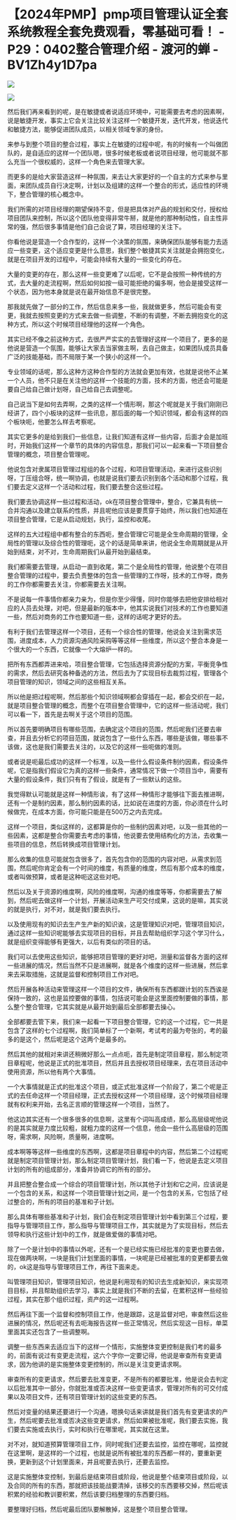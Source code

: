 # 【2024年PMP】pmp项目管理认证全套系统教程全套免费观看，零基础可看！ - P29：0402整合管理介绍 - 渡河的蝉 - BV1Zh4y1D7pa

![](img/dfa17ddca814622633eb20d962560ec5_0.png)

![](img/dfa17ddca814622633eb20d962560ec5_1.png)

然后我们再来看到的呢，是在敏捷或者说适应环境中，可能需要去考虑的因素啊，说是敏捷开发，事实上它会关注比较关注这样一个敏捷开发，迭代开发，他说迭代和敏捷方法，能够促进团队成员，以相关领域专家的身份。

来参与到整个项目的整合过程，事实上在敏捷的过程中呢，有的时候有一个叫做团队的，是自适应的这样一个团队嗯，很多时候老板或者说项目经理，他可能就不那么充当一个很权威的，这样一个角色来去管理大家。

而更多的是给大家营造这样一种氛围，来去让大家更好的一个自主的方式来参与里面，来团队成员自行决定啊，计划以及组建的这样一个整合的形式，适应性的环境下，整合管理的核心概念中。

我们所需的对项目经理的期望保持不变，但是把具体对产品的规划和交付，授权给项目团队来控制，所以这个团队他变得非常牛掰，就是他的那种制动性，自主性非常的强，然后很多事情是他们自己会说了算，项目经理的关注下。

你看他说是营造一个合作型的，这样一个决策的氛围，来确保团队能够有能力去适应一些变更，这个适应变更是什么意思，我们整个敏捷其实关注就是会拥抱变化，就是在项目开发的过程中，可能会持续有大量的一些变化的存在。

大量的变更的存在，那么这样一些变更难了以后呢，它不是会按照一种传统的方式，去大量的走流程啊，然后如何如按一级可能拒绝的偏多啊，他会是接受这样一个状态，因为他本身就是说在最开始信息不是很完整。

那我就先做了一部分的工作，然后信息来多一些，我就做更多，然后可能会有变更，我就去按照变更的方式来去做一些调整，不断的有调整，不断去拥抱变化的这种方式，所以这个时候项目经理他的这样一个角色。

其实已经不像之前这种方式，去很严严实实的去管理好这样一个项目了，更多的是他说是营造一个氛围，能够让大家去当家做主啊，去自己做主，如果团队成员具备广泛的技能基础，而不局限于某一个狭小的这样一个。

专业领域的话呢，那么这种方这种合作型的方法就会更加有效，也就是说他不止某一个人员，他不只是在关注他的这样一个技能的方面，技术的方面，他还会可能是要自己给自己做计划呀，自己给自己去调整呢。

自己说当下是如何去弄啊，之类的这样一个情形啊，那这个呢就是关于我们刚刚已经讲了，四个小板块的这样一些讯息，那后面的每一个知识领域，都会有这样的四个板块呃，他要怎么样去考察呢。

其实它更多的是给到我们一些信息，让我们知道有这样一些内容，后面才会是加班时，开始我们这样一个章节的具体的内容信息，那我们可以一起来看一下项目整合管理的概念，项目整合管理呢。

他说包含对隶属项目管理过程组的各个过程，和项目管理活动，来进行这些识别呀，丁压组合呀，统一啊协调，也就是说我们要去识别到各个活动和那个过程，我们要去定义这样一个活动和过程，我们要去整合这些过程。

我们要去协调这样一些过程和活动，ok在项目整合管理中，整合，它兼具有统一合并沟通以及建立联系的性质，并且呢他应该是要贯穿于始终，所以我们也知道在项目整合管理，它是从启动规划，执行，监控和收尾。

这样的五大过程组中都有整合的东西呃，整合管理它可能是全生命周期的管理，全局性的管理以及综合性的管理呃，这个的话是简单来讲，他说全生命周期就是从开始到结束，对不对，生命周期我们从最开始到最结束。

我们都需要去管理，从启动一直到收尾，第二个是全局性的管理，他说整个在项目整合管理的过程中，要去负责整体的包含一些管理的工作呀，技术的工作呀，商务的工作你都需要去关注，你都需要去关注啊。

不是说每一件事情你都亲力亲为，但是你至少得懂，同时你能够去把他安排给相对应的人员去处理，对吧，但是最新的版本中，他其实说我们对技术的工作也要知道一些，然后对商务的工作也要知道一些，这样的话呢才更好的去。

有利于我们去管理这样一个项目，还有一个综合性的管理，他说会关注到需求范围，进度成本，人力资源沟通风险采购等等这样一些维度，所以这个整合本身是一个很大的一个东西，它就像一个大熔炉一样的。

把所有东西都弄进来哈，项目整合管理，它包括选择资源分配的方案，平衡竞争性的需求，然后去研究各种备选的方法，然后去为了实现目标去裁剪过程，管理各个项目管理的知识，领域之间的这些相互关系。

所以他是把过程呢啊，然后那些个知识领域啊都会穿插在一起，都会交织在一起，就是项目整合管理的概念，而整个在项目整合管理中，它的这样一些活动呢，我们可以看一下，首先是去啊关于这个项目的范围。

所以首先要明确项目有哪些范围，去确定这个项目的范围，然后呢我们还要去审查，并且去分析它的项目范围，就说包含了一些什么东西，哪些是该做，哪些事不该做，这也是我们需要去关注的，以及它的这样一些呃做的准则。

或者说是呃最后成功的这样一个标准，以及一些什么假设条件制约因素，假设条件呢，它是指我们假设它为真的这样一些条件，通常情况下做一个项目当中，需要有大量的假设条件，我们只有有了假设，就是有了一些默认的这些。

我觉得默认可能就是这样一种情形诶，有了这样一种情形才能够往下面去推进啊，还有一个是制约因素，那么制约因素的话，比如说在进度的方面，你必须在什么时候做完，在成本方面，你可能只能是在500万之内去完成。

这样一个项目，类似这样的，这都算是你的一些制约因素对吧，以及一些其他的一些因素，这都是整合你需要去考虑的事情，他说要去使用结构化的方法，去收集一些项目的信息，然后转换成项目管理计划。

那么收集的信息可能就包含很多了，首先包含你的范围的内容对吧，从需求到范围，然后呢你肯定会有一个时间的维度，有质量的维度，然后有那个成本的维度，或者叫做预算，或者是这种呃这这些对吧。

然后以及关于资源的维度啊，风险的维度啊，沟通的维度等等，你都需要去了解到，然后呢去做这样一个计划，开展活动来生产可交付成果，这说的是嘛，其实说的就是执行，对不对，就是我们要去执行。

以及使用现有的知识去生产生产新的知识诶，这是管理知识对吧，管理项目知识，通过这样一些知识呢能够去实现项目的目标，并且去帮助组织学习这个学习什么，就是组织变得能够有更强大，以后有类似的项目的话。

我们可以去使用这些知识，能够把项目管理的更好对吧，测量和监督各方面的这样一些进展的情况，然后当然不只是进展啊，就是各个维度的这样一些进展，然后拿来去采取措施，这就是监督和控制项目工作对吧。

然后开展各种活动来管理这样一个项目的文件，确保所有东西都跟计划的东西诶是保持一致的，这也是监控要做的事情，包括说可能会是这里面控制要做的事情，那么整个整合管理，它其实就是从最开始到最后全部都要去操心。

全部都要去管下来，我们来一起看一下项目整合管理，它的这一个过程，它一共是包含了这样的七个过程啊，我们简单标了一个新啊，考试考的最为夸张的，考的最多的是这个，然后呢是这个这两个是最多的。

然后其他的就相对来讲还稍微好那么一点点呃，首先是制定项目章程，那么制定项目章程呢，他说是正式的批准项目，然后并且去授权项目经理来，去在项目活动中使用资源，所以他有两个大事情。

一个大事情就是正式的批准这个项目，或正式批准这样一个阶段了，第二个呢是正式的去任命这样一个项目经理，正式去授权这样一个项目经理，这个时候项目经理就有权利来开始，去名正言顺的管理这样一个项目，当然了。

他这边其实还有一个很多很多的信息啊，这里有个词叫高成绩，那么高层级呢他说的是其实就是力度比较粗，就粗力度的这样一个信息，他会一些什么高层级的范围呀，需求啊，风险啊，质量啊，进度啊。

成本啊等等这样一些维度的东西啊，这都是项目章程中的内容，然后第二个过程呢就是制定项目管理计划，那么制定项目管理计划，我们看一下，他说是去定义项目计划的所有的组成部分，准备并协调它的所有的部分。

并且把整合整合成一个综合的项目管理计划，所以其他子计划和它之间，应该说是一个包含的关系，和这样一个项目管理计划之间，是一个包含的关系，它包括了经过整合的，所有的项目的基准和子计划。

那么具体有哪些基准和子计划，我们会在制定项目管理计划中看到第三个过程，要指导与管理项目工作，那么指导与管理项目工作，其实就是为了实现目标，然后去领导和执行这些计划中的工作，就是做爱做的事情对吧。

除了一个是计划中的事情以外呢，还有一个是已经实施已经批准的变更也要去做，现在做两块啊，一块是我们计划里面的事情，一块呢是已经被批准的变更都要去做的，ok这是指导与管理项目工作，再往下面来走。

叫管理项目知识，管理项目知识，他说是利用现有的知识去生成新知识，来实现项目目标，并且帮助组织去学习，事实上就是我们不断的去留，在累积这样一些经验过程，其实在那个组织过程，资产的这一过程啊。

然后再往下面一个监督和控制项目工作，他是跟踪，这是监督对吧，审查然后这些进展的情况，然后呢还有去呃海报告这样一些正常情况，然后实现这一目标，单菜里面其实还包含了一些调整啊。

调整一些东西来去适应当下的这样一个情形，实施整体变更控制是我们考的最多的，前面有说过有变更走流程，这六个字你一定要记得，他说是审查所有变更请求，因为他讲的是实施整体变更控制的，所以是关注变更请求啊。

审查所有的变更请求，然后要去批准变更，不是所有的都要批准，他是说会去判定以后批准其中一部分，你就批准或否决这样一些变更请求，管理对所有的可交付成果以及项目文件，还有项目管理计划的这些变更的东西。

然后对变量的结果还要进行一个沟通，嗯换句话来讲就是我们首先有变更请求的产生，然后呢要去批准或否决这些变更请求，然后如果被批准呢，我们要去实施，我们要去实施或去执行，实时和执行在哪里呢，其实就在这里。

对不对，就知道预算管理项目工作，同时呢我们还要去监控，监控在哪呢，监控就在这里啊，是这样的一个过程，也就是说所有被批准的东西都一样的，要重新更换，更新到这个计划里面来，并且呢要去执行，还要去监控。

这是实施整体变控制，到最后是结束项目或阶段，他说是整个结束项目或阶段，以及合同的所有的东西，那就把该技能战要清掉，该移交的东西要移交掉，然后呢该积累的经验和教训要积累，然后该要归档整理的东西要归档。

要整理好归档，然后呢最后团队要解散掉，这是整个项目整合管理。